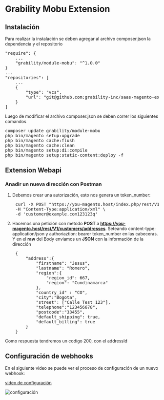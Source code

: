 # Grability Mobu Extension

## Instalación

Para realizar la instalación se deben agregar al archivo composer.json la dependencia y el repositorio

<pre>
"require": {
    ...
    "grability/module-mobu": "^1.0.0"
}
...
"repositories": [
    ...
    {
        "type": "vcs",
        "url": "git@github.com:grability-inc/saas-magento-extension.git"
    }
]
</pre>

Luego de modificar el archivo composer.json se deben correr los siguientes comandos

<pre>
composer update grability/module-mobu
php bin/magento setup:upgrade
php bin/magento cache:flush
php bin/magento cache:clean
php bin/magento setup:di:compile
php bin/magento setup:static-content:deploy -f
</pre>

## Extension Webapi

### Anadir un nueva dirección con Postman

1. Debemos crear una autorización, esto nos genera un token_number:
<pre>
	curl -X POST "https://you-magento.host/index.php/rest/V1/integration/customer/token" \
	-H "Content-Type:application/xml" \
	-d '<login><username>customer@example.com</username><password>123123q</password></login>'
</pre>

2. Hacemos una petición con metodo **POST** a **https://you-magento.host/rest/V1/customers/addresses**. Seteando content-type: application/json y authoriaztion: bearer token_number en las cabeceras. Y en el **raw** del Body enviamos un **JSON** con la información de la dirección

<pre>
	{
		"address":{
			"firstname": "Jesus",
			"lastname": "Romero",
			"region":{
				"region_id": 667,
				"region": "Cundinamarca"
			},
			"country_id" : "CO",
			"city":"Bogota",
			"street": ["Calle Test 123"],
			"telephone":"123456678",
			"postcode":"33455",
			"default_shipping": true,
			"default_billing": true
		}
	}
</pre>

Como respuesta tendremos un codigo 200, con el addressId

## Configuración de webhooks

En el siguiente video se puede ver el proceso de configuración de un nuevo webhook:

[video de configuración](https://grability.atlassian.net/wiki/download/attachments/898433115/webhooks_configuration.mp4?api=v2)

![configuración](https://user-images.githubusercontent.com/63752877/80058652-77ca0580-84ef-11ea-91f8-fbf1a84df1f4.gif)

